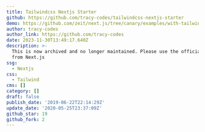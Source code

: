 ```yaml
---
title: Tailwindcss Nextjs Starter
github: https://github.com/tracy-codes/tailwindcss-nextjs-starter
demo: https://github.com/zeit/next.js/tree/canary/examples/with-tailwindcss
author: tracy-codes
author_link: https://github.com/tracy-codes
date: 2023-11-30T13:49:17.640Z
description: >-
  This is now archived and no longer maintained. Please use the official example
  from Next.js
ssg:
  - Nextjs
css:
  - Tailwind
cms: []
category: []
draft: false
publish_date: '2019-06-22T22:14:29Z'
update_date: '2020-05-25T23:37:09Z'
github_star: 19
github_fork: 2
---
```

